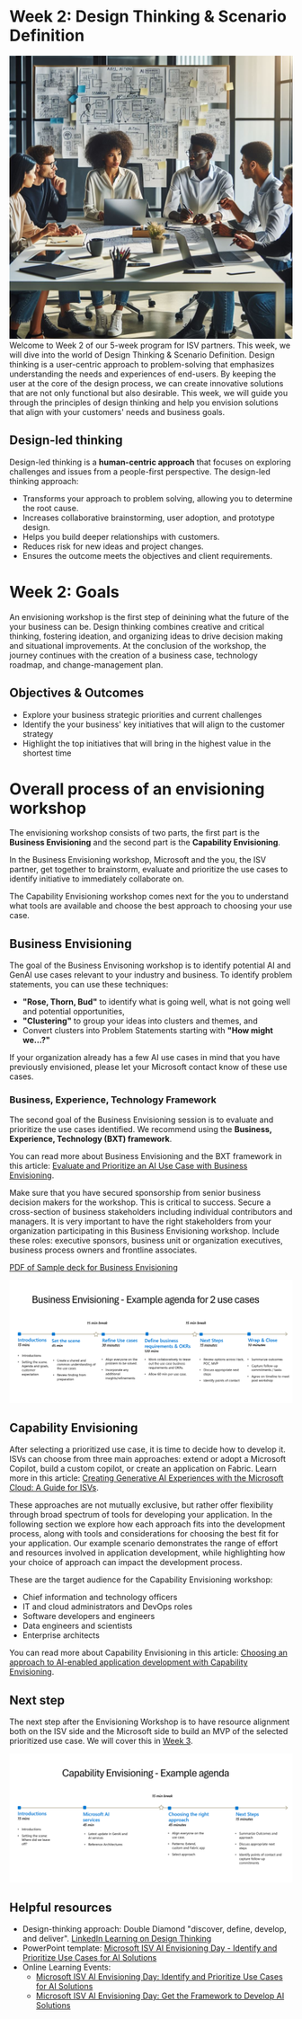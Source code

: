 # Week 2: Design Thinking & Scenario Definition
![Illustration of a team of people doing design thinking workshop](image.png)
Welcome to Week 2 of our 5-week program for ISV partners. This week, we will dive into the world of Design Thinking & Scenario Definition. Design thinking is a user-centric approach to problem-solving that emphasizes understanding the needs and experiences of end-users. By keeping the user at the core of the design process, we can create innovative solutions that are not only functional but also desirable. This week, we will guide you through the principles of design thinking and help you envision solutions that align with your customers' needs and business goals.

## Design-led thinking
Design-led thinking is a **human-centric approach** that focuses on exploring challenges and issues from a people-first perspective. The design-led thinking approach:
  - Transforms your approach to problem solving, allowing you to determine the root cause.
  - Increases collaborative brainstorming, user adoption, and prototype design.
  - Helps you build deeper relationships with customers.
  - Reduces risk for new ideas and project changes.
  - Ensures the outcome meets the objectives and client requirements.

# Week 2: Goals
An envisioning workshop is the first step of deinining what the future of the your business can be. Design thinking combines creative and critical thinking, fostering ideation, and organizing ideas to drive decision making and situational improvements. At the conclusion of the workshop, the journey continues with the creation of a business case, technology roadmap, and change-management plan.

## Objectives & Outcomes
- Explore your business strategic priorities and current challenges
- Identify the your business' key initiatives that will align to the customer strategy
- Highlight the top initiatives that will bring in the highest value in the shortest time
  
# Overall process of an envisioning workshop
The envisioning workshop consists of two parts, the first part is the **Business Envisioning** and the second part is the **Capability Envisioning**. 

In the Business Envisioning workshop, Microsoft and the you, the ISV partner, get together to brainstorm, evaluate and prioritize the use cases to identify initiative to immediately collaborate on.

The Capability Envisioning workshop comes next for the you to understand what tools are available and choose the best approach to choosing your use case.

## Business Envisioning

The goal of the Business Envisoning workshop is to identify potential AI and GenAI use cases relevant to your industry and business. To identify problem statements, you can use these techniques: 
- **"Rose, Thorn, Bud"** to identify what is going well, what is not going well and potential opportunities,
- **"Clustering"** to group your ideas into clusters and themes, and
- Convert clusters into Problem Statements starting with **"How might we...?"**

If your organization already has a few AI use cases in mind that you have previously envisioned, please let your Microsoft contact know of these use cases. 

### Business, Experience, Technology Framework
The second goal of the Business Envisioning session is to evaluate and prioritize the use cases identified. We recommend using the **Business, Experience, Technology (BXT) framework**. 

You can read more about Business Envisioning and the BXT framework in this article: [Evaluate and Prioritize an AI Use Case with Business Envisioning](https://learn.microsoft.com/en-us/microsoft-cloud/dev/copilot/isv/Business-Envisioning).

Make sure that you have secured sponsorship from senior business decision makers for the workshop. This is critical to success. Secure a cross-section of business stakeholders including individual contributors and managers. It is very important to have the right stakeholders from your organization participating in this Business Envisioning workshop. Include these roles: executive sponsors, business unit or organization executives, business process owners and frontline associates.

[PDF of Sample deck for Business Envisioning](Business%20Envisioning%20-%20Customer%20Deck.pdf)

![Sample agenda for Business Envisioning](Business-Envisioning.png)

## Capability Envisioning
After selecting a prioritized use case, it is time to decide how to develop it. ISVs can choose from three main approaches: extend or adopt a Microsoft Copilot, build a custom copilot, or create an application on Fabric. Learn more in this article: [Creating Generative AI Experiences with the Microsoft Cloud: A Guide for ISVs](https://learn.microsoft.com/en-us/microsoft-cloud/dev/copilot/isv/isv-extensibility-story).

These approaches are not mutually exclusive, but rather offer flexibility through broad spectrum of tools for developing your application. In the following section we explore how each approach fits into the development process, along with tools and considerations for choosing the best fit for your application. Our example scenario demonstrates the range of effort and resources involved in application development, while highlighting how your choice of approach can impact the development process.

These are the target audience for the Capability Envisioning workshop: 
- Chief information and technology officers
- IT and cloud administrators and DevOps roles
- Software developers and engineers
- Data engineers and scientists
- Enterprise architects

You can read more about Capability Envisioning in this article: [Choosing an approach to AI-enabled application development with Capability Envisioning](https://learn.microsoft.com/en-us/microsoft-cloud/dev/copilot/isv/Capability-Envisioning).

## Next step
The next step after the Envisioning Workshop is to have resource alignment both on the ISV side and the Microsoft side to build an MVP of the selected prioritized use case. We will cover this in [Week 3]((https://github.com/microsoft/AI-Pex-for-ISV-Partners/tree/main/Week3)).

![Sample agenda for Capability Envisioning](Capability-Envisioning.png)

## Helpful resources
- Design-thinking approach: Double Diamond "discover, define, develop, and deliver". [LinkedIn Learning on Design Thinking](https://www.linkedin.com/learning/topics/design-thinking)
- PowerPoint template: [Microsoft ISV AI Envisioning Day - Identify and Prioritize Use Cases for AI Solutions](https://c219111adfa947eeab6af09dce063831.svc.dynamics.com/t/t/tu1Pb4Ntgj8sIUExN755sx8qPnU2ZMYbQV0bdCExfGMx/A5ZfviKNRjU5uWSJnqgX7zOoQFexUEnGx17Cj7M3UHkx)
- Online Learning Events:
  - [Microsoft ISV AI Envisioning Day: Identify and Prioritize Use Cases for AI Solutions](https://events.microsoft.com/en-us/allevents/?clientTimeZone=1&search=Microsoft%20ISV%20AI%20Envisioning%20Day)
  - [Microsoft ISV AI Envisioning Day: Get the Framework to Develop AI Solutions](https://events.microsoft.com/en-us/allevents/?search=Microsoft%20ISV%20AI%20Envisioning%20Day:%20Get%20the%20Framework%20to%20Develop%20AI%20Solutions&clientTimeZone=1)
